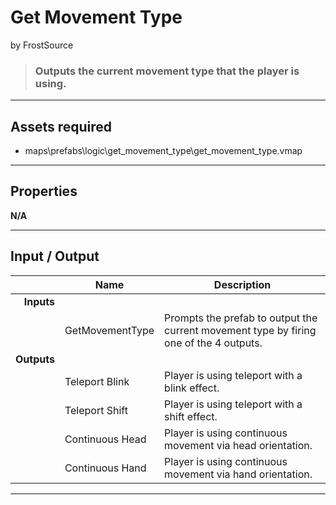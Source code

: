 # Get Movement Type
by FrostSource

> ### Outputs the current movement type that the player is using.

---

## Assets required

- maps\prefabs\logic\get_movement_type\get_movement_type.vmap

---

## Properties

**N/A**

---

## Input / Output

|| Name | Description |
| -: | - | - |
| **Inputs**
|| GetMovementType | Prompts the prefab to output the current movement type by firing one of the 4 outputs.
| **Outputs**
|| Teleport Blink | Player is using teleport with a blink effect.
|| Teleport Shift | Player is using teleport with a shift effect.
|| Continuous Head | Player is using continuous movement via head orientation.
|| Continuous Hand | Player is using continuous movement via hand orientation.

---